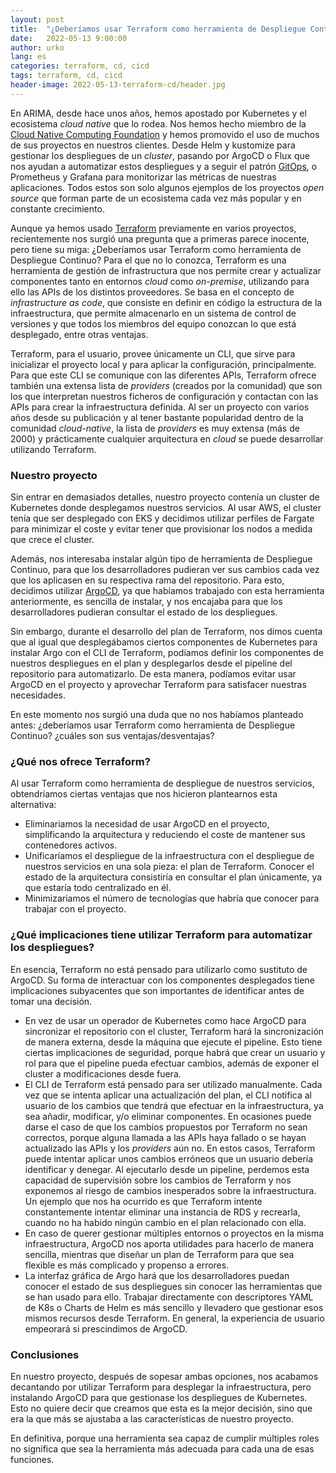```yaml
---
layout: post
title:  "¿Deberíamos usar Terraform como herramienta de Despliegue Continuo?"
date:   2022-05-13 9:00:00
author: urko
lang: es
categories: terraform, cd, cicd
tags: terraform, cd, cicd
header-image: 2022-05-13-terraform-cd/header.jpg
---
```


En ARIMA, desde hace unos años, hemos apostado por Kubernetes y el ecosistema *cloud native* que lo rodea. Nos hemos hecho miembro de la [Cloud Native Computing Foundation](https://www.cncf.io/) y hemos promovido el uso de muchos de sus proyectos en nuestros clientes. Desde Helm y kustomize para gestionar los despliegues de un *cluster*, pasando por ArgoCD o Flux que nos ayudan a automatizar estos despliegues y a seguir el patrón [GitOps](https://www.weave.works/technologies/gitops/), o Prometheus y Grafana para monitorizar las métricas de nuestras aplicaciones. Todos estos son solo algunos ejemplos de los proyectos *open source* que forman parte de un ecosistema cada vez más popular y en constante crecimiento.

Aunque ya hemos usado [Terraform](https://www.terraform.io/) previamente en varios proyectos, recientemente nos surgió una pregunta que a primeras parece inocente, pero tiene su miga: ¿Deberíamos usar Terraform como herramienta de Despliegue Continuo? Para el que no lo conozca, Terraform es una herramienta de gestión de infrastructura que nos permite crear y actualizar componentes tanto en entornos *cloud* como *on-premise*, utilizando para ello las APIs de los distintos proveedores. Se basa en el concepto de *infrastructure as code*, que consiste en definir en código la estructura de la infraestructura, que permite almacenarlo en un sistema de control de versiones y que todos los miembros del equipo conozcan lo que está desplegado, entre otras ventajas.

Terraform, para el usuario, provee únicamente un CLI, que sirve para inicializar el proyecto local y para aplicar la configuración, principalmente. Para que este CLI se comunique con las diferentes APIs, Terraform ofrece también una extensa lista de *providers* (creados por la comunidad) que son los que interpretan nuestros ficheros de configuración y contactan con las APIs para crear la infraestructura definida. Al ser un proyecto con varios años desde su publicación y al tener bastante popularidad dentro de la comunidad *cloud-native*, la lista de *providers* es muy extensa (más de 2000) y prácticamente cualquier arquitectura en *cloud* se puede desarrollar utilizando Terraform.

### Nuestro proyecto

Sin entrar en demasiados detalles, nuestro proyecto contenía un cluster de Kubernetes donde desplegamos nuestros servicios. Al usar AWS, el cluster tenía que ser desplegado con EKS y decidimos utilizar perfiles de Fargate para minimizar el coste y evitar tener que provisionar los nodos a medida que crece el cluster.

Además, nos interesaba instalar algún tipo de herramienta de Despliegue Continuo, para que los desarrolladores pudieran ver sus cambios cada vez que los aplicasen en su respectiva rama del repositorio. Para esto, decidimos utilizar [ArgoCD](https://argo-cd.readthedocs.io/en/stable/), ya que habíamos trabajado con esta herramienta anteriormente, es sencilla de instalar, y nos encajaba para que los desarrolladores pudieran consultar el estado de los despliegues.

Sin embargo, durante el desarrollo del plan de Terraform, nos dimos cuenta que al igual que desplegábamos ciertos componentes de Kubernetes para instalar Argo con el CLI de Terraform, podíamos definir los componentes de nuestros despliegues en el plan y desplegarlos desde el pipeline del repositorio para automatizarlo. De esta manera, podíamos evitar usar ArgoCD en el proyecto y aprovechar Terraform para satisfacer nuestras necesidades.

En este momento nos surgió una duda que no nos habíamos planteado antes: ¿deberíamos usar Terraform como herramienta de Despliegue Continuo? ¿cuáles son sus ventajas/desventajas?

### ¿Qué nos ofrece Terraform?

Al usar Terraform como herramienta de despliegue de nuestros servicios, obtendríamos ciertas ventajas que nos hicieron plantearnos esta alternativa:
* Eliminariamos la necesidad de usar ArgoCD en el proyecto, simplificando la arquitectura y reduciendo el coste de mantener sus contenedores activos. 
* Unificaríamos el despliegue de la infraestructura con el despliegue de nuestros servicios en una sola pieza: el plan de Terraform. Conocer el estado de la arquitectura consistiría en consultar el plan únicamente, ya que estaría todo centralizado en él.
* Minimizariamos el número de tecnologías que habría que conocer para trabajar con el proyecto.

### ¿Qué implicaciones tiene utilizar Terraform para automatizar los despliegues?

En esencia, Terraform no está pensado para utilizarlo como sustituto de ArgoCD. Su forma de interactuar con los componentes desplegados tiene implicaciones subyacentes que son importantes de identificar antes de tomar una decisión.

* En vez de usar un operador de Kubernetes como hace ArgoCD para sincronizar el repositorio con el cluster, Terraform hará la sincronización de manera externa, desde la máquina que ejecute el pipeline. Esto tiene ciertas implicaciones de seguridad, porque habrá que crear un usuario y rol para que el pipeline pueda efectuar cambios, además de exponer el cluster a modificaciones desde fuera.
* El CLI de Terraform está pensado para ser utilizado manualmente. Cada vez que se intenta aplicar una actualización del plan, el CLI notifica al usuario de los cambios que tendrá que efectuar en la infraestructura, ya sea añadir, modificar, y/o eliminar componentes. En ocasiones puede darse el caso de que los cambios propuestos por Terraform no sean correctos, porque alguna llamada a las APIs haya fallado o se hayan actualizado las APIs y los *providers* aún no. En estos casos, Terraform puede intentar aplicar unos cambios erróneos que un usuario debería identificar y denegar. Al ejecutarlo desde un pipeline, perdemos esta capacidad de supervisión sobre los cambios de Terraform y nos exponemos al riesgo de cambios inesperados sobre la infraestructura. Un ejemplo que nos ha ocurrido es que Terraform intente constantemente intentar eliminar una instancia de RDS y recrearla, cuando no ha habido ningún cambio en el plan relacionado con ella.
* En caso de querer gestionar múltiples entornos o proyectos en la misma infraestructura, ArgoCD nos aporta utilidades para hacerlo de manera sencilla, mientras que diseñar un plan de Terraform para que sea flexible es más complicado y propenso a errores.
* La interfaz gráfica de Argo hará que los desarrolladores puedan conocer el estado de sus despliegues sin conocer las herramientas que se han usado para ello. Trabajar directamente con descriptores YAML de K8s o Charts de Helm es más sencillo y llevadero que gestionar esos mismos recursos desde Terraform. En general, la experiencia de usuario empeorará si prescindimos de ArgoCD.

### Conclusiones

En nuestro proyecto, después de sopesar ambas opciones, nos acabamos decantando por utilizar Terraform para desplegar la infraestructura, pero instalando ArgoCD para que gestionase los despliegues de Kubernetes. Esto no quiere decir que creamos que esta es la mejor decisión, sino que era la que más se ajustaba a las características de nuestro proyecto.

En definitiva, porque una herramienta sea capaz de cumplir múltiples roles no significa que sea la herramienta más adecuada para cada una de esas funciones.
